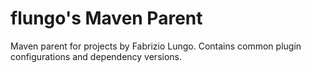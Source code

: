 # flungo's Maven Parent

Maven parent for projects by Fabrizio Lungo. Contains common plugin configurations and dependency versions.
